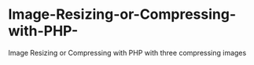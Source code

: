 # Image-Resizing-or-Compressing-with-PHP-
Image Resizing or Compressing with PHP with three compressing images
